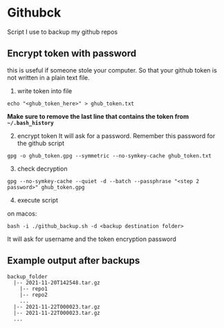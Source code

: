 # Githubck

Script I use to backup my github repos

## Encrypt token with password
this is useful if someone stole your computer. So that your github token is not written
in a plain text file.

1) write token into file
```
echo "<ghub_token_here>" > ghub_token.txt
```
**Make sure to remove the last line that contains the token from `~/.bash_history`**

2) encrypt token
It will ask for a password. Remember this password for the github script
```
gpg -o ghub_token.gpg --symmetric --no-symkey-cache ghub_token.txt
```

3) check decryption
```
gpg --no-symkey-cache --quiet -d --batch --passphrase "<step 2 password>" ghub_token.gpg
```

4) execute script
 
on macos:
```
bash -i ./github_backup.sh -d <backup destination folder>
```

It will ask for username and the token encryption password

## Example output after backups
```
backup_folder
  |-- 2021-11-20T142548.tar.gz
    |-- repo1
    |-- repo2
    ...
  |-- 2021-11-22T000023.tar.gz
  |-- 2021-11-22T000023.tar.gz
  ...
```
